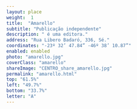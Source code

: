 ```yaml
---
layout: place
weight:  1
title:  "Amarello"
subtitle: "Publicação independente"
description: " é uma editora."
address: "Rua Libero Badaró, 336, Sé."
coordinates: "-23º 32’ 47.84” -46º 38’ 10.87”"
enabled: enabled
photo: "amarello.jpg"
coverClass: "amarello"
shareImage: "CENTRO_share_amarello.jpg"
permalink: "amarello.html"
top: "61.5%"
left: "49.7%"
bottom: "33.7%"
letter: "A"
---
```

